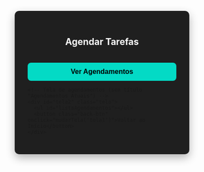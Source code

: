 <!DOCTYPE html>
<html lang="pt-BR">
<head>
  <meta charset="UTF-8">
  <title>Agendamento de Tarefas</title>
  <style>
    * {
      box-sizing: border-box;
    }

    body {
      margin: 0;
      padding: 0;
      font-family: 'Segoe UI', sans-serif;
      background: #121212;
      color: #ffffff;
      display: flex;
      justify-content: center;
      align-items: center;
      min-height: 100vh;
    }

    .container {
      width: 100%;
      max-width: 500px;
      background: #1f1f1f;
      border-radius: 10px;
      box-shadow: 0 8px 20px rgba(0, 0, 0, 0.3);
      padding: 30px;
      margin: 20px;
    }

    h2 {
      text-align: center;
      color: #f9f9f9;
    }

    .tela {
      display: none;
    }

    .ativa {
      display: block;
    }

    button {
      width: 100%;
      padding: 12px;
      margin-top: 16px;
      border: none;
      border-radius: 8px;
      font-size: 1rem;
      background-color: #03dac5;
      color: #000;
      font-weight: bold;
      cursor: pointer;
    }

    button:hover {
      background-color: #018786;
    }

    ul {
      list-style: none;
      padding: 0;
      margin-top: 20px;
    }

    li {
      background: #2c2c2c;
      margin: 8px 0;
      padding: 10px;
      border-radius: 8px;
      display: flex;
      justify-content: space-between;
      align-items: center;
      flex-wrap: wrap;
    }

    .task-label {
      font-size: 1rem;
      font-weight: 500;
      text-align: left;
    }

    .task-checkbox {
      transform: scale(1.3);
    }

    .delete-icon {
      margin-left: 10px;
      cursor: pointer;
      color: #ff6b6b;
      font-weight: bold;
    }

    .delete-icon:hover {
      color: #ff4d4d;
    }

    .back-btn {
      background-color: #ff6b6b;
      color: white;
    }

    .back-btn:hover {
      background-color: #c0392b;
    }

    .form-agendar {
      margin-top: 10px;
      width: 100%;
    }

    .form-agendar input,
    .form-agendar select {
      width: 100%;
      padding: 8px;
      margin: 6px 0;
      border: 1px solid #ccc;
      border-radius: 6px;
      font-size: 0.9rem;
    }
  </style>
</head>
<body>
  <div class="container">
    <!-- Tela principal -->
    <div id="tela1" class="tela ativa">
      <h2>Agendar Tarefas</h2>
      <ul id="listaTarefas"></ul>
      <button onclick="mostrarAgendamentos(); mudarTela('tela2')">Ver Agendamentos</button>
    </div>

    <!-- Tela de agendamentos (sem título "Agendamentos Atuais") -->
    <div id="tela2" class="tela">
      <ul id="listaAgendamentos"></ul>
      <button class="back-btn" onclick="mudarTela('tela1')">Voltar ao Início</button>
    </div>
  </div>

  <script>
    const tarefas = ["DATASHOW", "LIVE", "MESA DE SOM", "APOIO"];
    const diasValidos = ["Domingo","Segunda","Terça","Quarta","Quinta","Sexta","Sábado"];
    let agendamentos = [];

    function carregarAgendamentos() {
      const data = localStorage.getItem("agendamentos");
      agendamentos = data ? JSON.parse(data) : [];
    }

    function salvarAgendamentos() {
      localStorage.setItem("agendamentos", JSON.stringify(agendamentos));
    }

    function limparAgendamentosExpirados() {
      const agora = Date.now();
      agendamentos = agendamentos.filter(ag => {
        const agTime = new Date(ag.timestamp).getTime();
        return agora < agTime + 4 * 60 * 60 * 1000;
      });
      salvarAgendamentos();
    }

    function atualizarListaTarefas() {
      limparAgendamentosExpirados();
      const lista = document.getElementById("listaTarefas");
      lista.innerHTML = "";
      tarefas.forEach((nomeTarefa) => {
        const li = document.createElement("li");
        const label = document.createElement("span");
        label.className = "task-label";
        label.textContent = nomeTarefa;
        const checkbox = document.createElement("input");
        checkbox.type = "checkbox";
        checkbox.className = "task-checkbox";
        const estaAgendada = agendamentos.some(ag => ag.tarefa === nomeTarefa);
        checkbox.checked = estaAgendada;
        checkbox.disabled = estaAgendada;
        li.appendChild(label);
        li.appendChild(checkbox);
        lista.appendChild(li);

        checkbox.onchange = function () {
          if (checkbox.checked) {
            const form = criarFormAgendamento(nomeTarefa, checkbox);
            li.appendChild(form);
          }
        };
      });
    }

    function criarFormAgendamento(nomeTarefa, checkbox) {
      const form = document.createElement("div");
      form.className = "form-agendar";
      const inputNome = document.createElement("input");
      inputNome.placeholder = "Seu nome";

      const selectDia = document.createElement("select");
      diasValidos.forEach(dia => {
        const opt = document.createElement("option");
        opt.value = dia;
        opt.textContent = dia;
        selectDia.appendChild(opt);
      });

      const selectPeriodo = document.createElement("select");
      ["Manhã", "Noite"].forEach(p => {
        const opt = document.createElement("option");
        opt.value = p;
        opt.textContent = p;
        selectPeriodo.appendChild(opt);
      });

      const btnConfirmar = document.createElement("button");
      btnConfirmar.textContent = "Confirmar Agendamento";
      btnConfirmar.onclick = function () {
        if (!inputNome.value) {
          alert("Digite seu nome!");
          return;
        }

        const diaSemana = selectDia.value;
        const periodo = selectPeriodo.value;
        const hoje = new Date();
        const indiceHoje = hoje.getDay();
        const indiceEscolhido = diasValidos.indexOf(diaSemana);
        let diasParaSomar = indiceEscolhido - indiceHoje;
        if (diasParaSomar <= 0) diasParaSomar += 7;

        const dataAgendada = new Date();
        dataAgendada.setDate(hoje.getDate() + diasParaSomar);
        if (periodo === "Manhã") {
          dataAgendada.setHours(9, 0, 0);
        } else {
          dataAgendada.setHours(diaSemana === "Domingo" ? 18 : 19, 0, 0);
        }

        const novoAgendamento = {
          tarefa: nomeTarefa,
          diaSemana,
          periodo,
          nome: inputNome.value,
          dataHora: dataAgendada.toLocaleString("pt-BR"),
          timestamp: dataAgendada.getTime()
        };

        agendamentos.push(novoAgendamento);
        salvarAgendamentos();
        alert("Tarefa agendada com sucesso!");
        atualizarListaTarefas();
      };

      form.appendChild(inputNome);
      form.appendChild(selectDia);
      form.appendChild(selectPeriodo);
      form.appendChild(btnConfirmar);
      return form;
    }

    function mostrarAgendamentos() {
      limparAgendamentosExpirados();
      const lista = document.getElementById("listaAgendamentos");
      lista.innerHTML = "";

      if (agendamentos.length === 0) {
        lista.innerHTML = "<li>Nenhum agendamento disponível.</li>";
        return;
      }

      agendamentos.forEach((ag, index) => {
        const li = document.createElement("li");
        const linha1 = document.createElement("div");
        linha1.textContent = `${ag.nome} – ${ag.tarefa}`;
        const excluir = document.createElement("span");
        excluir.className = "delete-icon";
        excluir.innerHTML = "🗑️";
        excluir.title = "Excluir agendamento";
        excluir.onclick = function () {
          if (confirm("Tem certeza que deseja excluir este agendamento?")) {
            agendamentos.splice(index, 1);
            salvarAgendamentos();
            mostrarAgendamentos();
            atualizarListaTarefas();
          }
        };
        linha1.appendChild(excluir);
        const linha2 = document.createElement("div");
        linha2.textContent = `📅 ${ag.diaSemana} (${ag.periodo}) – 🕒 ${ag.dataHora}`;
        li.appendChild(linha1);
        li.appendChild(linha2);
        lista.appendChild(li);
      });
    }

    function mudarTela(telaId) {
      document.querySelectorAll(".tela").forEach(tela => tela.classList.remove("ativa"));
      document.getElementById(telaId).classList.add("ativa");
    }

    carregarAgendamentos();
    atualizarListaTarefas();
  </script>
</body>
</html>
